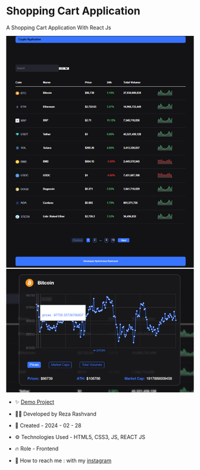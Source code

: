 # Shopping Cart Application

A Shopping Cart Application With React Js

![16](https://github.com/Reza-Developer01/CryptoApp/blob/main/16.png)
![16](https://github.com/Reza-Developer01/CryptoApp/blob/main/17.png)

- ✨ [Demo Project](https://crypto-app-ten-tan.vercel.app/)

- 👨‍💻 Developed by Reza Rashvand

- 📅 Created - 2024 - 02 - 28

- ⚙️ Technologies Used - HTML5, CSS3, JS, REACT JS

- 🔥 Role - Frontend

- 🤝 How to reach me : with my [instagram](https://www.instagram.com/amirreza_rashvand_developer)
